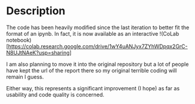 # Description

The code has been heavily modified since the last iteration to better fit the format of an ipynb. In fact, it is now available as an interactive !(CoLab notebook)[https://colab.research.google.com/drive/1wY4uANJyx7ZYhWDpqx2GrC-N8UJtNAeK?usp=sharing]

I am also planning to move it into the original repository but a lot of people have kept the url of the report there so my original terrible coding will remain I guess.

Either way, this represents a significant improvement (I hope) as far as usability and code quality is concerned.